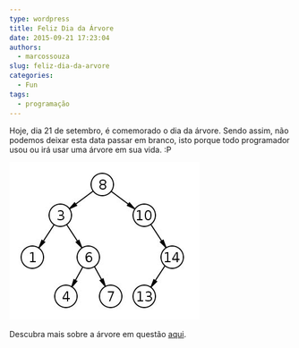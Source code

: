 ```yaml
---
type: wordpress
title: Feliz Dia da Árvore
date: 2015-09-21 17:23:04
authors:
  - marcossouza
slug: feliz-dia-da-arvore
categories:
  - Fun
tags:
  - programação
---
```


Hoje, dia 21 de setembro, é comemorado o dia da árvore. Sendo assim, não podemos deixar esta data passar em branco, isto porque todo programador usou ou irá usar uma árvore em sua vida. :P

<a href="/images/wp-content/uploads/2015/09/ArvoreBinaria1.jpg"><img class="size-full wp-image-3386 aligncenter" src="/images/wp-content/uploads/2015/09/ArvoreBinaria1.jpg" alt="ArvoreBinaria1" width="340" height="282" /></a>

Descubra mais sobre a árvore em questão <a href="https://pt.wikipedia.org/wiki/%C3%81rvore_bin%C3%A1ria" target="_blank">aqui</a>.
